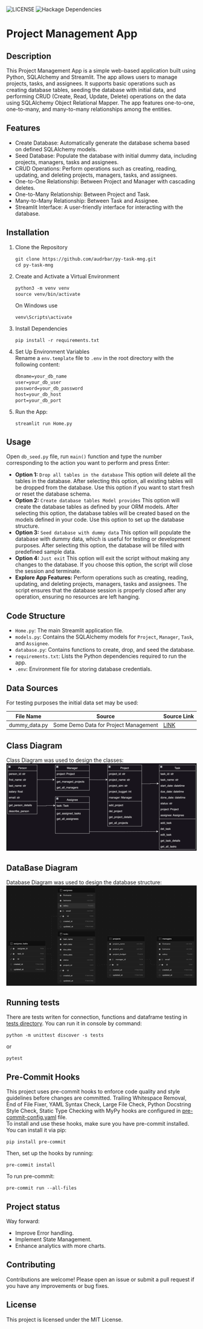 ![LICENSE](https://img.shields.io/badge/license-MIT-blue.svg)
![Hackage Dependencies](https://img.shields.io/hackage-deps/v/:packageName)
# Project Management App
## Description
This Project Management App is a simple web-based application built using Python, SQLAlchemy and Streamlit. The app
allows users to manage projects, tasks, and assignees. It supports basic operations such as creating database tables,
seeding the database with initial data, and performing CRUD (Create, Read, Update, Delete) operations on the data
using SQLAlchemy Object Relational Mapper. The app features one-to-one, one-to-many, and many-to-many relationships
among the entities.
## Features
- Create Database: Automatically generate the database schema based on defined SQLAlchemy models.
- Seed Database: Populate the database with initial dummy data, including projects, managers, tasks and assignees.
- CRUD Operations: Perform operations such as creating, reading, updating, and deleting projects, managers, tasks,
and assignees.
- One-to-One Relationship: Between Project and Manager with cascading deletes.
- One-to-Many Relationship: Between Project and Task.
- Many-to-Many Relationship: Between Task and Assignee.
- Streamlit Interface: A user-friendly interface for interacting with the database.
## Installation
1. Clone the Repository
    ```
    git clone https://github.com/audrbar/py-task-mng.git
    cd py-task-mng
    ```
2. Create and Activate a Virtual Environment
    ```
    python3 -m venv venv
    source venv/bin/activate
    ```
    On Windows use
    ```
    venv\Scripts\activate
    ```
3. Install Dependencies
    ```
    pip install -r requirements.txt
    ```
4. Set Up Environment Variables<br>Rename a `env.template` file to `.env` in the root directory with the following content:<br>
    ```
    dbname=your_db_name
    user=your_db_user
    password=your_db_password
    host=your_db_host
    port=your_db_port
    ```
5. Run the App:
    ```
    streamlit run Home.py
    ```
## Usage
Open `db_seed.py` file, run `main()` function and type the number corresponding to the action you want to perform and
press Enter:
- **Option 1:** `Drop all tables in the database` This option will delete all the tables in the database. After
selecting this option, all existing tables will be dropped from the database. Use this option if you want to start
fresh or reset the database schema.
- **Option 2:** `Create database tables Model provides` This option will create the database tables as defined
by your ORM models. After selecting this option, the database tables will be created based on the models
defined in your code. Use this option to set up the database structure.
- **Option 3:** `Seed database with dummy data` This option will populate the database with dummy data,
which is useful for testing or development purposes. After selecting this option, the database will be filled with
predefined sample data.
- **Option 4:** `Just exit` This option will exit the script without making any changes to the database. If you choose
this option, the script will close the session and terminate.
- **Explore App Features:** Perform operations such as creating, reading, updating, and deleting projects, managers,
tasks and assignees. The script ensures that the database session is properly closed after any operation, ensuring
no resources are left hanging.
## Code Structure
- `Home.py`: The main Streamlit application file.
- `models.py`: Contains the SQLAlchemy models for `Project`, `Manager`, `Task`, and `Assignee`.
- `database.py`: Contains functions to create, drop, and seed the database.
- `requirements.txt`: Lists the Python dependencies required to run the app.
- `.env`: Environment file for storing database credentials.
## Data Sources
For testing purposes the initial data set may be used:

| File Name     | Source                                | Source Link                 |
|---------------|---------------------------------------|-----------------------------|
| dummy_data.py | Some Demo Data for Project Management | [LINK](./src/dummy_data.py) |
## Class Diagram
Class Diagram was used to design the classes:
![Class Diagram](./img/class_diagram.png)
## DataBase Diagram
Database Diagram was used to design the database structure:
![Database Diagram](img/db_diagram.png)
## Running tests
There are tests writen for connection, functions and dataframe testing in [tests directory](./tests).
You can run it in console by command:
   ```
   python -m unittest discover -s tests
   ```
or
   ```
   pytest
   ```
## Pre-Commit Hooks
This project uses pre-commit hooks to enforce code quality and style guidelines before changes are committed.
Trailing Whitespace Removal, End of File Fixer, YAML Syntax Check, Large File Check, Python Docstring Style Check,
Static Type Checking with MyPy hooks are configured in [pre-commit-config.yaml](./.pre-commit-config.yaml) file.<br>
To install and use these hooks, make sure you have pre-commit installed. You can install it via pip:
   ```
   pip install pre-commit
   ```
Then, set up the hooks by running:
   ```
   pre-commit install
   ```
To run pre-commit:
   ```
   pre-commit run --all-files
   ```
## Project status
Way forward:
- Improve Error handling.
- Implement State Management.
- Enhance analytics with more charts.
## Contributing
Contributions are welcome! Please open an issue or submit a pull request if you have any improvements or bug fixes.
## License
This project is licensed under the MIT License.

